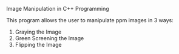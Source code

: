 Image Manipulation in C++ Programming

This program allows the user to manipulate ppm images in 3 ways:

1. Graying the Image
2. Green Screening the Image
3. Flipping the Image
